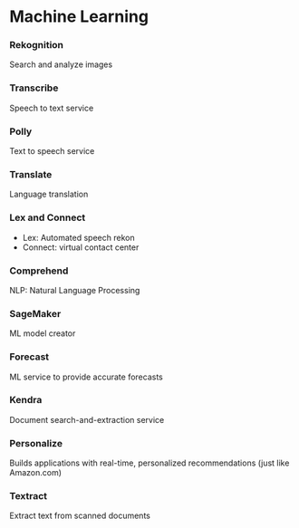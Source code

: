 <h1>Machine Learning</h1>

<h3>Rekognition</h3>
<p>Search and analyze images</p>

<h3>Transcribe</h3>
<p>Speech to text service</p>

<h3>Polly</h3>
<p>Text to speech service</p>

<h3>Translate</h3>
<p>Language translation</p>

<h3>Lex and Connect</h3>
<ul>
    <li>Lex: Automated speech rekon </li>
    <li>Connect: virtual contact center</li>
</ul>

<h3>Comprehend</h3>
<p>NLP: Natural Language Processing</p>

<h3>SageMaker</h3>
<p>ML model creator</p>

<h3>Forecast</h3>
<p>ML service to provide accurate forecasts</p>

<h3>Kendra</h3>
<p>Document search-and-extraction service</p>

<h3>Personalize</h3>
<p>Builds applications with real-time, personalized recommendations (just like Amazon.com)</p>

<h3>Textract</h3>
<p>Extract text from scanned documents</p>

